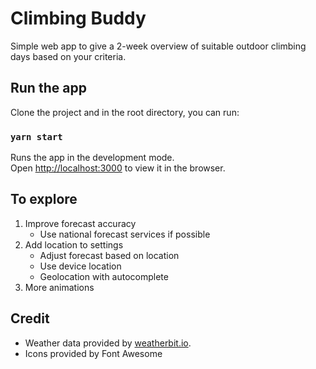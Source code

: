 # Climbing Buddy

Simple web app to give a 2-week overview of suitable outdoor climbing days based on your criteria. 

## Run the app

Clone the project and in the root directory, you can run:

### `yarn start`

Runs the app in the development mode.\
Open [http://localhost:3000](http://localhost:3000) to view it in the browser.

## To explore

1. Improve forecast accuracy
   * Use national forecast services if possible
2. Add location to settings
   * Adjust forecast based on location
   * Use device location
   * Geolocation with autocomplete
3. More animations


## Credit

- Weather data provided by [weatherbit.io](https://www.weatherbit.io/).
- Icons provided by Font Awesome